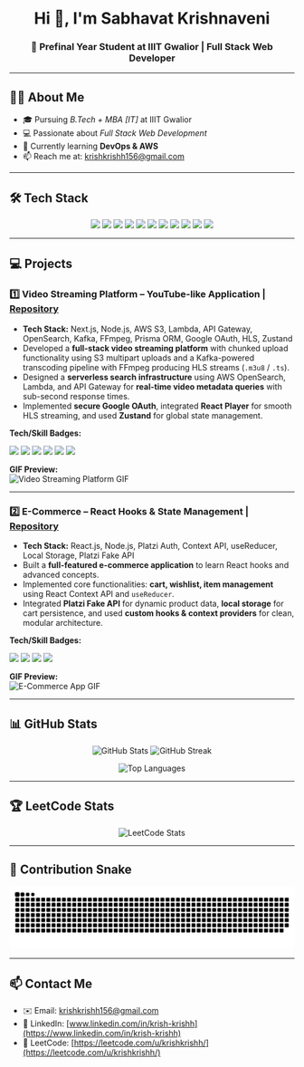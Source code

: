 <!-- Profile Header -->
<h1 align="center">Hi 👋, I'm Sabhavat Krishnaveni</h1>
<h3 align="center">🚀 Prefinal Year Student at IIIT Gwalior | Full Stack Web Developer </h3>

---

## 👩‍💻 About Me
- 🎓 Pursuing *B.Tech + MBA [IT]* at IIIT Gwalior  
- 💻 Passionate about *Full Stack Web Development*  
- 🌱 Currently learning **DevOps & AWS**
- 📫 Reach me at: [krishkrishh156@gmail.com](mailto:krishkrishh156@gmail.com)

---

## 🛠 Tech Stack
<p align="center">
 <img src="https://img.shields.io/badge/C++-00599C?style=for-the-badge&logo=c%2B%2B&logoColor=white"/>
 <img src="https://img.shields.io/badge/C-A8B9CC?style=for-the-badge&logo=c&logoColor=white"/>
 <img src="https://img.shields.io/badge/JavaScript-F7DF1E?style=for-the-badge&logo=javascript&logoColor=black"/>
 <img src="https://img.shields.io/badge/React-20232A?style=for-the-badge&logo=react&logoColor=61DAFB"/>
 <img src="https://img.shields.io/badge/Node.js-339933?style=for-the-badge&logo=nodedotjs&logoColor=white"/>
 <img src="https://img.shields.io/badge/Express.js-000000?style=for-the-badge&logo=express&logoColor=white"/>
 <img src="https://img.shields.io/badge/MongoDB-4EA94B?style=for-the-badge&logo=mongodb&logoColor=white"/>
 <img src="https://img.shields.io/badge/TailwindCSS-38B2AC?style=for-the-badge&logo=tailwind-css&logoColor=white"/>
 <img src="https://img.shields.io/badge/Vite-646CFF?style=for-the-badge&logo=vite&logoColor=white"/>
 <img src="https://img.shields.io/badge/HTML5-E34F26?style=for-the-badge&logo=html5&logoColor=white"/>
 <img src="https://img.shields.io/badge/CSS3-1572B6?style=for-the-badge&logo=css3&logoColor=white"/>
</p>

---

## 💻 Projects

### 1️⃣ Video Streaming Platform – YouTube-like Application | [Repository](https://github.com/Krishh20/video-platform)
- **Tech Stack:** Next.js, Node.js, AWS S3, Lambda, API Gateway, OpenSearch, Kafka, FFmpeg, Prisma ORM, Google OAuth, HLS, Zustand  
- Developed a **full-stack video streaming platform** with chunked upload functionality using S3 multipart uploads and a Kafka-powered transcoding pipeline with FFmpeg producing HLS streams (`.m3u8` / `.ts`).  
- Designed a **serverless search infrastructure** using AWS OpenSearch, Lambda, and API Gateway for **real-time video metadata queries** with sub-second response times.  
- Implemented **secure Google OAuth**, integrated **React Player** for smooth HLS streaming, and used **Zustand** for global state management.

**Tech/Skill Badges:**  
<p>
 <img src="https://img.shields.io/badge/Next.js-000000?style=for-the-badge&logo=nextdotjs&logoColor=white"/>
 <img src="https://img.shields.io/badge/Node.js-339933?style=for-the-badge&logo=nodedotjs&logoColor=white"/>
 <img src="https://img.shields.io/badge/AWS-SMILE-FF9900?style=for-the-badge&logo=amazon-aws&logoColor=white"/>
 <img src="https://img.shields.io/badge/Kafka-231F20?style=for-the-badge&logo=apachekafka&logoColor=white"/>
 <img src="https://img.shields.io/badge/FFmpeg-20232A?style=for-the-badge&logo=ffmpeg&logoColor=white"/>
 <img src="https://img.shields.io/badge/Zustand-000000?style=for-the-badge&logo=zustand&logoColor=white"/>
</p>

**GIF Preview:**  
![Video Streaming Platform GIF](https://via.placeholder.com/600x300?text=Video+Platform+GIF)

---

### 2️⃣ E-Commerce – React Hooks & State Management | [Repository](https://github.com/Krishh20/e-commerce)
- **Tech Stack:** React.js, Node.js, Platzi Auth, Context API, useReducer, Local Storage, Platzi Fake API  
- Built a **full-featured e-commerce application** to learn React hooks and advanced concepts.  
- Implemented core functionalities: **cart, wishlist, item management** using React Context API and `useReducer`.  
- Integrated **Platzi Fake API** for dynamic product data, **local storage** for cart persistence, and used **custom hooks & context providers** for clean, modular architecture.

**Tech/Skill Badges:**  
<p>
 <img src="https://img.shields.io/badge/React-20232A?style=for-the-badge&logo=react&logoColor=61DAFB"/>
 <img src="https://img.shields.io/badge/Node.js-339933?style=for-the-badge&logo=nodedotjs&logoColor=white"/>
 <img src="https://img.shields.io/badge/Context_API-20232A?style=for-the-badge&logo=react&logoColor=61DAFB"/>
 <img src="https://img.shields.io/badge/useReducer-20232A?style=for-the-badge&logo=react&logoColor=61DAFB"/>
</p>

**GIF Preview:**  
![E-Commerce App GIF](https://via.placeholder.com/600x300?text=E-Commerce+GIF)

---

## 📊 GitHub Stats
<p align="center">
  <img src="https://github-readme-stats.vercel.app/api?username=Krishh20&show_icons=true&theme=radical" alt="GitHub Stats" />
  <img src="https://github-readme-streak-stats.herokuapp.com/?user=Krishh20&theme=radical" alt="GitHub Streak" />
</p>

<p align="center">
  <img src="https://github-readme-stats.vercel.app/api/top-langs/?username=Krishh20&layout=compact&theme=radical" alt="Top Languages" />
</p>

---

## 🏆 LeetCode Stats
<p align="center">
  <img src="https://leetcode-badge-api.herokuapp.com/api?username=krishkrishh&theme=dark" alt="LeetCode Stats"/>
</p>

---

## 🐍 Contribution Snake
<p align="center">
  <picture>
    <source media="(prefers-color-scheme: dark)" srcset="https://raw.githubusercontent.com/Krishh20/Krishh20/output/snake-dark.svg" />
    <source media="(prefers-color-scheme: light)" srcset="https://raw.githubusercontent.com/Krishh20/Krishh20/output/snake.svg" />
    <img alt="GitHub Contribution Snake" src="https://raw.githubusercontent.com/Krishh20/Krishh20/output/snake.svg" />
  </picture>
</p>

---

## 📫 Contact Me
- ✉️ Email: [krishkrishh156@gmail.com](mailto:krishkrishh156@gmail.com)  
- 🔗 LinkedIn: [www.linkedin.com/in/krish-krishh](https://www.linkedin.com/in/krish-krishh)  
- 🏅 LeetCode: [https://leetcode.com/u/krishkrishh/](https://leetcode.com/u/krishkrishh/)  
